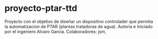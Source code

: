 # proyecto-ptar-ttd
Proyecto con el objetivo de diseñar un dispositivo controlader que permita la automatizacion de PTAR (plantas tratadoras de agua).
Autoria e Iniciado por el ingeniero Alvaro Garcia.
Colaboradores: jsm, 
